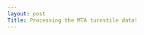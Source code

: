 ```yaml
---
layout: post
Title: Processing the MTA turnstile data!
---
```

<style>
   img {
       display: block;
       margin: auto;
   }
</style>

<!-- **Problem statement**: Provide a brief report to the CEO of Samsung that includes only critical information regarding reviews of Samsung’s products retailed on Amazon.com.


<figure>
  <img src="{{ site.baseurl }}/images/train-people.tiff">
  <figcaption style="text-align:center;">Fig1. Examples of Samsung's electronics products.</figcaption>
</figure>

<figure>
  <img src="{{ site.baseurl }}/images/Slide2.tiff">
  <figcaption style="text-align:center;">Fig2. Essence of Business Intelligence.</figcaption>
</figure> 

<figure>
  <img src="{{ site.baseurl }}/images/Slide3.tiff">
  <figcaption style="text-align:center;">Fig3. Overview of the project.</figcaption>
</figure> 

<figure>
  <img src="{{ site.baseurl }}/images/Slide4.tiff">
  <figcaption style="text-align:center;">Fig4. Variation in average rating for Samsung galaxy detachable Multi-Travel Charger  .</figcaption>
</figure> 

<figure>
  <img src="{{ site.baseurl }}/images/Slide5.tiff">
  <figcaption style="text-align:center;">Fig5. Variation in total number of reviews per month for Samsung galaxy detachable Multi-Travel Charger.</figcaption>
</figure> 

<figure>
  <img src="{{ site.baseurl }}/images/Slide6.tiff">
  <figcaption style="text-align:center;">Fig6. Topic modeling overview.</figcaption>
</figure> 

<figure>
  <img src="{{ site.baseurl }}/images/Slide7.tiff">
  <figcaption style="text-align:center;">Fig7. Summary of relevant reviews for 
  Samsung galaxy detachable Multi-Travel Charger.</figcaption>
</figure>  -->
